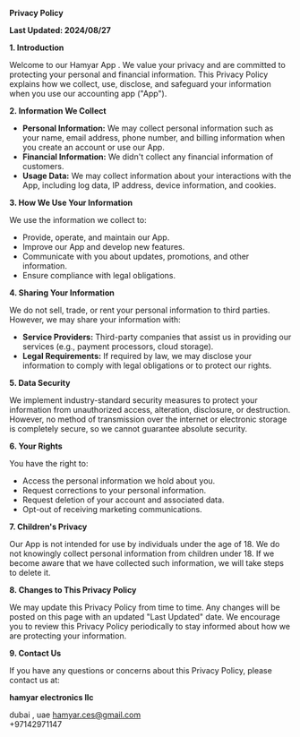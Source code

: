 
**Privacy Policy**

**Last Updated: 2024/08/27**

**1. Introduction**

Welcome to our Hamyar App . We value your privacy and are committed to protecting your personal and financial information. This Privacy Policy explains how we collect, use, disclose, and safeguard your information when you use our accounting app ("App").

**2. Information We Collect**

- **Personal Information:** We may collect personal information such as your name, email address, phone number, and billing information when you create an account or use our App.
- **Financial Information:** We didn't collect any financial information of customers.
- **Usage Data:** We may collect information about your interactions with the App, including log data, IP address, device information, and cookies.

**3. How We Use Your Information**

We use the information we collect to:
- Provide, operate, and maintain our App.
- Improve our App and develop new features.
- Communicate with you about updates, promotions, and other information.
- Ensure compliance with legal obligations.

**4. Sharing Your Information**

We do not sell, trade, or rent your personal information to third parties. However, we may share your information with:
- **Service Providers:** Third-party companies that assist us in providing our services (e.g., payment processors, cloud storage).
- **Legal Requirements:** If required by law, we may disclose your information to comply with legal obligations or to protect our rights.

**5. Data Security**

We implement industry-standard security measures to protect your information from unauthorized access, alteration, disclosure, or destruction. However, no method of transmission over the internet or electronic storage is completely secure, so we cannot guarantee absolute security.

**6. Your Rights**

You have the right to:
- Access the personal information we hold about you.
- Request corrections to your personal information.
- Request deletion of your account and associated data.
- Opt-out of receiving marketing communications.

**7. Children's Privacy**

Our App is not intended for use by individuals under the age of 18. We do not knowingly collect personal information from children under 18. If we become aware that we have collected such information, we will take steps to delete it.

**8. Changes to This Privacy Policy**

We may update this Privacy Policy from time to time. Any changes will be posted on this page with an updated "Last Updated" date. We encourage you to review this Privacy Policy periodically to stay informed about how we are protecting your information.

**9. Contact Us**

If you have any questions or concerns about this Privacy Policy, please contact us at:

**hamyar electronics llc** 

dubai , uae
hamyar.ces@gmail.com  
+97142971147
